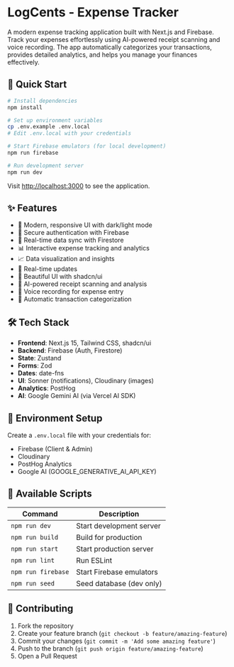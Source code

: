# LogCents - Expense Tracker

A modern expense tracking application built with Next.js and Firebase. Track your expenses effortlessly using AI-powered receipt scanning and voice recording. The app automatically categorizes your transactions, provides detailed analytics, and helps you manage your finances effectively.

## 🚀 Quick Start

```bash
# Install dependencies
npm install

# Set up environment variables
cp .env.example .env.local
# Edit .env.local with your credentials

# Start Firebase emulators (for local development)
npm run firebase

# Run development server
npm run dev
```

Visit [http://localhost:3000](http://localhost:3000) to see the application.

## ✨ Features

- 📱 Modern, responsive UI with dark/light mode
- 🔐 Secure authentication with Firebase
- 💾 Real-time data sync with Firestore
- 📊 Interactive expense tracking and analytics
- 📈 Data visualization and insights
- 🔄 Real-time updates
- 🎨 Beautiful UI with shadcn/ui
- 🤖 AI-powered receipt scanning and analysis
- 🎤 Voice recording for expense entry
- 📝 Automatic transaction categorization

## 🛠️ Tech Stack

- **Frontend**: Next.js 15, Tailwind CSS, shadcn/ui
- **Backend**: Firebase (Auth, Firestore)
- **State**: Zustand
- **Forms**: Zod
- **Dates**: date-fns
- **UI**: Sonner (notifications), Cloudinary (images)
- **Analytics**: PostHog
- **AI**: Google Gemini AI (via Vercel AI SDK)

## 🔧 Environment Setup

Create a `.env.local` file with your credentials for:
- Firebase (Client & Admin)
- Cloudinary
- PostHog Analytics
- Google AI (GOOGLE_GENERATIVE_AI_API_KEY)

## 📝 Available Scripts

| Command | Description |
|---------|-------------|
| `npm run dev` | Start development server |
| `npm run build` | Build for production |
| `npm run start` | Start production server |
| `npm run lint` | Run ESLint |
| `npm run firebase` | Start Firebase emulators |
| `npm run seed` | Seed database (dev only) |

## 🤝 Contributing

1. Fork the repository
2. Create your feature branch (`git checkout -b feature/amazing-feature`)
3. Commit your changes (`git commit -m 'Add some amazing feature'`)
4. Push to the branch (`git push origin feature/amazing-feature`)
5. Open a Pull Request